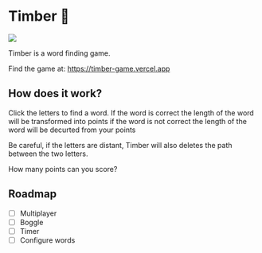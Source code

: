 # Timber 🍃

<img src="https://i.ibb.co/34CDfyd/Schermata-2022-08-20-alle-13-42-06.png">

Timber is a word finding game.

Find the game at: https://timber-game.vercel.app

## How does it work?
Click the letters to find a word.
If the word is correct the length of the word will be transformed into points
if the word is not correct the length of the word will be decurted from your points

Be careful, if the letters are distant, Timber will also deletes the path between the two letters.

How many points can you score?

## Roadmap

- [ ] Multiplayer
- [ ] Boggle
- [ ] Timer
- [ ] Configure words
